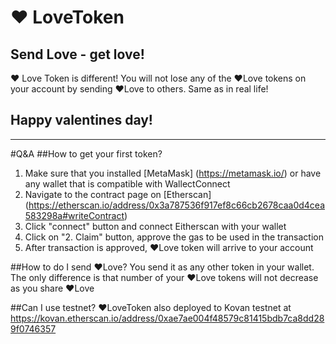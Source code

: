 # ❤ LoveToken

## Send Love - get love!
❤ Love Token is different! You will not lose any of the ❤Love tokens on your account by sending ❤Love to others. 
Same as in real life!


## Happy valentines day!

---

#Q&A
##How to get your first token?
1. Make sure that you installed [MetaMask] (https://metamask.io/) or have any wallet that is compatible with WallectConnect 
2. Navigate to the contract page on [Etherscan] (https://etherscan.io/address/0x3a787536f917ef8c66cb2678caa0d4cea583298a#writeContract)
3. Click "connect" button and connect Eitherscan with your wallet
4. Click on "2. Claim" button, approve the gas to be used in the transaction
5. After transaction is approved,  ❤Love token will arrive to your account

##How to do I send ❤Love?
You send it as any other token in your wallet. The only difference is that number of your ❤Love tokens will not decrease as you share ❤Love   

##Can I use testnet?
❤LoveToken also deployed to Kovan testnet at https://kovan.etherscan.io/address/0xae7ae004f48579c81415bdb7ca8dd289f0746357
